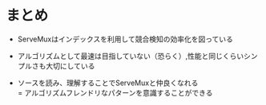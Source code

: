 # まとめ

- ServeMuxはインデックスを利用して競合検知の効率化を図っている

- アルゴリズムとして最速は目指していない（恐らく）,性能と同じくらいシンプルさも大切にしている

- ソースを読み、理解することでServeMuxと仲良くなれる  
  = アルゴリズムフレンドリなパターンを意識することができる

